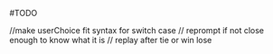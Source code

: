 #TODO

//make userChoice fit syntax for switch case
// reprompt if not close enough to know what it is
// replay after tie or win lose
